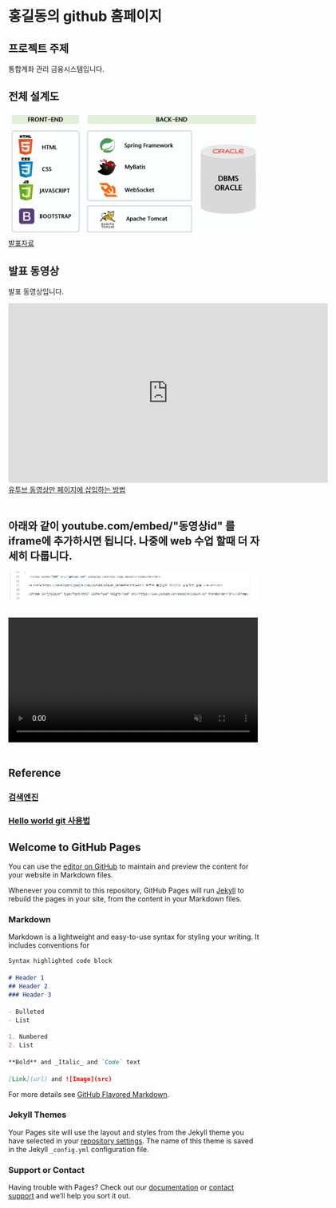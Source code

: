 
# 홍길동의 github 홈페이지
## 프로젝트 주제
통합계좌 관리 금융시스템입니다.
## 전체 설계도
<img src="architecture.png"/><br>
[발표자료](/project.pptx)<br>
## 발표 동영상
발표 동영상입니다.
<iframe id="ytplayer" type="text/html" width="640" height="360" src="https://www.youtube.com/embed/reOGfxYJre0" frameborder="0"></iframe>
   <a href="https://developers.google.com/youtube/player_parameters?hl=ko"> 유투브 동영상만 페이지에 삽입하는 방법 </a><br><br>
   <h2>아래와 같이 youtube.com/embed/"동영상id" 를 iframe에 추가하시면 됩니다. 나중에 web 수업 할때 더 자세히 다룹니다. </h2>
   <img src="video_insert.JPG"/><br><br>
   
 <video width="500" src="gmkopo.mp4" autoplay controls loop muted></video><br><br>

## Reference
### [검색엔진](https://naver.com)
### [Hello world git 사용법](https://heejinlee-kopo.github.io/2021helloworld)




## Welcome to GitHub Pages

You can use the [editor on GitHub](https://github.com/heejinlee-kopo/heejinlee-kopo.github.io/edit/main/README.md) to maintain and preview the content for your website in Markdown files.

Whenever you commit to this repository, GitHub Pages will run [Jekyll](https://jekyllrb.com/) to rebuild the pages in your site, from the content in your Markdown files.

### Markdown

Markdown is a lightweight and easy-to-use syntax for styling your writing. It includes conventions for

```markdown
Syntax highlighted code block

# Header 1
## Header 2
### Header 3

- Bulleted
- List

1. Numbered
2. List

**Bold** and _Italic_ and `Code` text

[Link](url) and ![Image](src)
```

For more details see [GitHub Flavored Markdown](https://guides.github.com/features/mastering-markdown/).

### Jekyll Themes

Your Pages site will use the layout and styles from the Jekyll theme you have selected in your [repository settings](https://github.com/heejinlee-kopo/heejinlee-kopo.github.io/settings). The name of this theme is saved in the Jekyll `_config.yml` configuration file.

### Support or Contact

Having trouble with Pages? Check out our [documentation](https://docs.github.com/categories/github-pages-basics/) or [contact support](https://support.github.com/contact) and we’ll help you sort it out.

